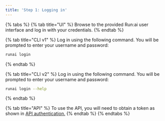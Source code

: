 ```yaml
---
title: 'Step 1: Logging in'
---
```


{% tabs %}
{% tab title="UI" %}
Browse to the provided Run:ai user interface and log in with your credentials.
{% endtab %}

{% tab title="CLI v1" %}
Log in using the following command. You will be prompted to enter your username and password:

```sh
runai login
```
{% endtab %}

{% tab title="CLI v2" %}
Log in using the following command. You will be prompted to enter your username and password:

```sh
runai login --help
```
{% endtab %}

{% tab title="API" %}
To use the API, you will need to obtain a token as shown in [API authentication.](../../api-reference/rest-auth.md)
{% endtab %}
{% endtabs %}
